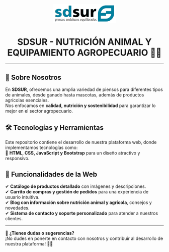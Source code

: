 <p align="center">
  <img src="Logo-sdsur.png" alt="SDSUR Logo" width="200">
</p>

<h1 align="center">SDSUR - NUTRICIÓN ANIMAL Y EQUIPAMIENTO AGROPECUARIO 🐴🌿</h1>

---

## 📌 Sobre Nosotros  
En **SDSUR**, ofrecemos una amplia variedad de piensos para diferentes tipos de animales, desde ganado hasta mascotas, además de productos agrícolas esenciales.  
Nos enfocamos en **calidad, nutrición y sostenibilidad** para garantizar lo mejor en el sector agropecuario.

## 🛠 Tecnologías y Herramientas  
Este repositorio contiene el desarrollo de nuestra plataforma web, donde implementamos tecnologías como:  
🔹 **HTML, CSS, JavaScript y Bootstrap** para un diseño atractivo y responsivo.  

## 🚀 Funcionalidades de la Web  
✔ **Catálogo de productos detallado** con imágenes y descripciones.  
✔ **Carrito de compras y gestión de pedidos** para una experiencia de usuario intuitiva.  
✔ **Blog con información sobre nutrición animal y agrícola**, consejos y novedades.  
✔ **Sistema de contacto y soporte personalizado** para atender a nuestros clientes.  

---

📩 **¿Tienes dudas o sugerencias?**  
¡No dudes en ponerte en contacto con nosotros y contribuir al desarrollo de nuestra plataforma! 🚜🐶  

